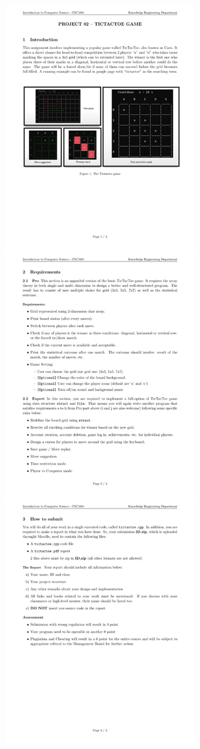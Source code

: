 ![](https://github.com/hoanghy0112/tictactoe/blob/graphics/images/assignment_page_1.png)
![](https://github.com/hoanghy0112/tictactoe/blob/graphics/images/assignment_page_2.png)
![](https://github.com/hoanghy0112/tictactoe/blob/graphics/images/assignment_page_3.png)